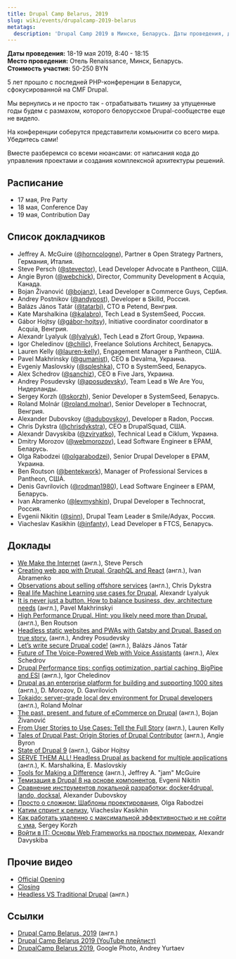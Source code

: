 ```yaml
---
title: Drupal Camp Belarus, 2019
slug: wiki/events/drupalcamp-2019-belarus
metatags:
  description: 'Drupal Camp 2019 в Минске, Беларусь. Даты проведения, докладчики, доклады.'
---
```


**Даты проведения:** 18-19 мая 2019, 8:40 - 18:15\
**Место проведения:** Отель Renaissance, Минск, Беларусь.\
**Стоимость участия:** 50-250 BYN

5 лет прошло с последней PHP-конференции в Беларуси, сфокусированной на CMF Drupal.

Мы вернулись и не просто так - отрабатывать тишину за упущенные годы будем с размахом, которого белорусское Drupal-сообществе еще не видело.

На конференции соберутся представители комьюнити со всего мира. Убедитесь сами!

Вместе разберемся со всеми нюансами: от написания кода до управления проектами и создания комплексной архитектуры решений.

## Расписание

- 17 мая, Pre Party
- 18 мая, Сonference Day
- 19 мая, Contribution Day

## Список докладчиков

- Jeffrey A. McGuire ([@horncologne](https://drupal.org/u/horncologne)), Partner в Open Strategy Partners, Германия, Италия.
- Steve Persch ([@stevector](https://drupal.org/u/stevector)), Lead Developer Advocate в Pantheon, США.
- Angie Byron ([@webchick](https://drupal.org/u/webchick)), Director, Community Development в Acquia, Канада.
- Bojan Živanović ([@bojanz](https://drupal.org/u/bojanz)), Lead Developer в Commerce Guys, Сербия.
- Andrey Postnikov ([@andypost](https://drupal.org/u/andypost)), Developer в Skilld, Россия.
- Balázs János Tatár ([@tatarbj](https://drupal.org/u/tatarbj)), CTO в Petend, Венгрия.
- Kate Marshalkina ([@kalabro](https://drupal.org/u/kalabro)), Tech Lead в SystemSeed, Россия.
- Gábor Hojtsy ([@gábor-hojtsy](https://www.drupal.org/u/gábor-hojtsy)), Initiative coordinator coordinator в Acquia, Венгрия.
- Alexandr Lyalyuk ([@lyalyuk](https://drupal.org/u/lyalyuk)), Tech Lead в Zfort Group, Украина.
- Igor Cheledinov ([@chilic](https://drupal.org/u/chilic)), Freelance Solutions Architect, Беларусь.
- Lauren Kelly ([@lauren-kelly](https://drupal.org/u/lauren-kelly)), Engagement Manager в Pantheon, США.
- Pavel Makhrinsky ([@gumanist](https://drupal.org/u/gumanist)), CEO в Devalma, Украина.
- Evgeniy Maslovskiy ([@spleshka](https://drupal.org/u/spleshka)), CTO в SystemSeed, Беларусь.
- Alex Schedrov ([@sanchiz](https://drupal.org/u/sanchiz)), CEO в Five Jars, Украина.
- Andrey Posudevsky ([@aposudevsky](https://drupal.org/u/aposudevsky)), Team Lead в We Are You, Нидерланды.
- Sergey Korzh ([@skorzh](https://drupal.org/u/skorzh)), Senior Developer в SystemSeed, Беларусь.
- Roland Molnár ([@roland.molnar](https://drupal.org/u/roland.molnar)), Senior Developer в Technocrat, Венгрия.
- Alexander Dubovskoy ([@adubovskoy](https://drupal.org/u/adubovskoy)), Developer в Radon, Россия.
- Chris Dykstra ([@chrisdykstra](https://drupal.org/u/chrisdykstra)), CEO в DrupalSquad, США.
- Alexandr Davyskiba ([@zviryatko](https://drupal.org/u/zviryatko)), Technical Lead в Ciklum, Украина.
- Dmitry Morozov ([@webmorozov](https://drupal.org/u/webmorozov)), Lead Software Engineer в EPAM, Беларусь.
- Olga Rabodzei ([@olgarabodzei](https://drupal.org/u/olgarabodzei)), Senior Drupal Developer в EPAM, Украина.
- Ben Routson ([@bentekwork](https://drupal.org/u/bentekwork)), Manager of Professional Services в Pantheon, США.
- Denis Gavrilovich ([@rodman1980](https://drupal.org/u/rodman1980)), Lead Software Engineer в EPAM, Беларусь.
- Ivan Abramenko ([@levmyshkin](https://drupal.org/u/levmyshkin)), Drupal Developer в Technocrat, Россия.
- Evgenii Nikitin ([@sinn](https://drupal.org/u/sinn)), Drupal Team Leader в Smile/Adyax, Россия.
- Viacheslav Kasikhin ([@infanty](https://drupal.org/u/infanty)), Lead Developer в FTCS, Беларусь.

## Доклады

- [We Make the Internet](https://youtu.be/53uqOYR1OEg) (англ.), Steve Persch
- [Creating web app with Drupal, GraphQL and React](https://youtu.be/VotH-w59VMg) (англ.), Ivan Abramenko
- [Observations about selling offshore services](https://youtu.be/mQuHJDpwB0s) (англ.), Chris Dykstra
- [Real life Machine Learning use cases for Drupal](https://youtu.be/NzOg04jL8aQ), Alexandr Lyalyuk
- [It is never just a button. How to balance business, dev, architecture needs](https://youtu.be/ZMvligEPf48) (англ.), Pavel Makhrinskyi
- [High Performance Drupal. Hint: you likely need more than Drupal.](https://youtu.be/6r8PWXTse-s) (англ.), Ben Routson
- [Headless static websites and PWAs with Gatsby and Drupal. Based on true story.](https://youtu.be/-Fqx64uEr_M) (англ.), Andrey Posudevsky
- [Let’s write secure Drupal code!](https://youtu.be/Z8bOi1fVEz0) (англ.), Balázs János Tatár
- [Future of The Voice-Powered Web with Voice Assistants](https://youtu.be/Pc9mwWWpOio) (англ.), Alex Schedrov
- [Drupal Performance tips: configs optimization, partial caching, BigPipe and ESI](https://youtu.be/pwDjQZcJ3jI) (англ.), Igor Cheledinov
- [Drupal as an enterprise platform for building and supporting 1000 sites](https://youtu.be/N3W6WhnsX1Q) (англ.), D. Morozov, D. Gavrilovich
- [Tokaido: server-grade local dev environment for Drupal developers](https://youtu.be/_hs0z3lFzv4) (англ.), Roland Molnar
- [The past, present, and future of eCommerce on Drupal](https://youtu.be/BRyjBQ2iFUo) (англ.), Bojan Živanović
- [From User Stories to Use Cases: Tell the Full Story](https://youtu.be/XDMzvXQ9ebk) (англ.), Lauren Kelly
- [Tales of Drupal Past: Origin Stories of Drupal Contributor](https://youtu.be/f7XEnPHZ4jk) (англ.), Angie Byron
- [State of Drupal 9](https://youtu.be/MUZLIMj_XaQ) (англ.), Gábor Hojtsy
- [SERVE THEM ALL! Headless Drupal as backend for multiple applications](https://youtu.be/ouBIAap09oA) (англ.), K. Marshalkina, E. Maslovskiy
- [Tools for Making a Difference](https://youtu.be/H4QjxrQfDqU) (англ.), Jeffrey A. "jam" McGuire
- [Темизация в Drupal 8 на основе компонентов](https://youtu.be/0acHpKt3CI8), Evgenii Nikitin
- [Сравнение инструментов локальной разработки: docker4drupal, lando, docksal](https://youtu.be/CpM9cbGh9H8), Alexander Dubovskoy
- [Просто о сложном: Шаблоны проектирования](https://youtu.be/NRkMXUi70HA), Olga Rabodzei
- [Катим спринт к релизу](https://youtu.be/_FmoxLGo32Q), Viacheslav Kasikhin
- [Как работать удаленно с максимальной эффективностью и не сойти с ума](https://youtu.be/aOgInPFCuNQ), Sergey Korzh
- [Войти в IT: Основы Web Frameworks на простых примерах](https://youtu.be/XKcKoiGhfxE), Alexandr Davyskiba

## Прочие видео

- [Official Opening](https://youtu.be/KW6w5Q09UJk)
- [Closing](https://youtu.be/iNZnJvvvOvM)
- [Headless VS Traditional Drupal](https://youtu.be/Mwfl4fOep74) (англ.)

## Ссылки

- [Drupal Camp Belarus, 2019](https://drupalcamp.by/) (англ.)
- [Drupal Camp Belarus 2019 (YouTube плейлист)](https://www.youtube.com/playlist?list=PLIk3nG9tqdWWXUx-c08Dc9GPFhzozawVQ)
- [DrupalCamp Belarus 2019](https://photos.google.com/share/AF1QipPsAsDifC_SwhYGXJch6GShGdFeBGr_aIxAjNfOUE9PkM3ygsa1GrO_BYPkxKyOdA?key=NXZyZ0pHbWlJQkhRRjNUdUliRzJmeksyY1RBazR3), Google Photo, Andrey Yurtaev

